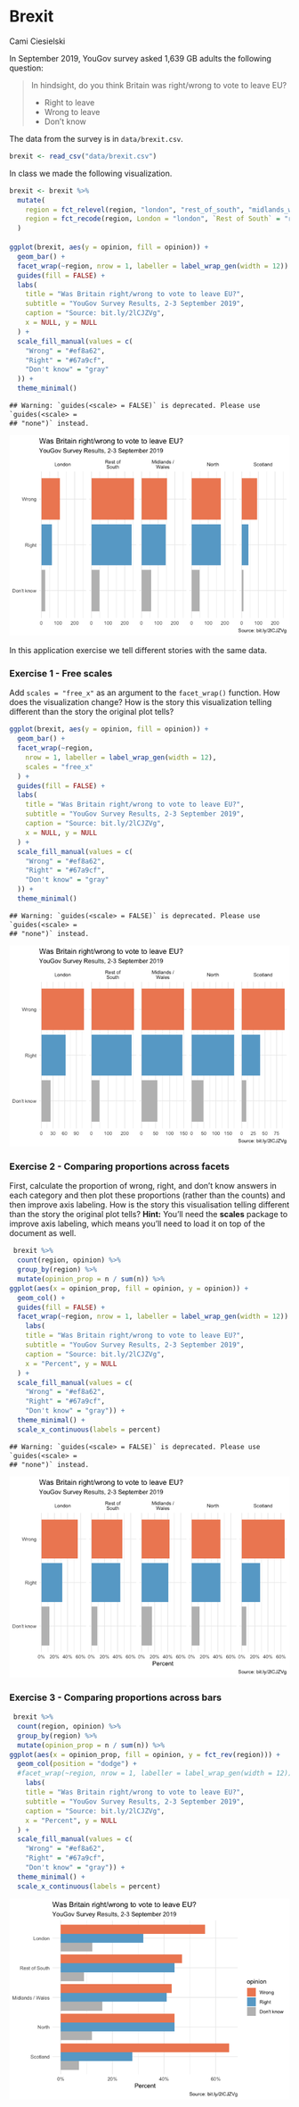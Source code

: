 Brexit
================
Cami Ciesielski

In September 2019, YouGov survey asked 1,639 GB adults the following
question:

> In hindsight, do you think Britain was right/wrong to vote to leave
> EU?
>
> -   Right to leave  
> -   Wrong to leave  
> -   Don’t know

The data from the survey is in `data/brexit.csv`.

``` r
brexit <- read_csv("data/brexit.csv")
```

In class we made the following visualization.

``` r
brexit <- brexit %>%
  mutate(
    region = fct_relevel(region, "london", "rest_of_south", "midlands_wales", "north", "scot"),
    region = fct_recode(region, London = "london", `Rest of South` = "rest_of_south", `Midlands / Wales` = "midlands_wales", North = "north", Scotland = "scot")
  )

ggplot(brexit, aes(y = opinion, fill = opinion)) +
  geom_bar() +
  facet_wrap(~region, nrow = 1, labeller = label_wrap_gen(width = 12)) +
  guides(fill = FALSE) +
  labs(
    title = "Was Britain right/wrong to vote to leave EU?",
    subtitle = "YouGov Survey Results, 2-3 September 2019",
    caption = "Source: bit.ly/2lCJZVg",
    x = NULL, y = NULL
  ) +
  scale_fill_manual(values = c(
    "Wrong" = "#ef8a62",
    "Right" = "#67a9cf",
    "Don't know" = "gray"
  )) +
  theme_minimal()
```

    ## Warning: `guides(<scale> = FALSE)` is deprecated. Please use `guides(<scale> =
    ## "none")` instead.

![](brexit_files/figure-gfm/unnamed-chunk-2-1.png)<!-- -->

In this application exercise we tell different stories with the same
data.

### Exercise 1 - Free scales

Add `scales = "free_x"` as an argument to the `facet_wrap()` function.
How does the visualization change? How is the story this visualization
telling different than the story the original plot tells?

``` r
ggplot(brexit, aes(y = opinion, fill = opinion)) +
  geom_bar() +
  facet_wrap(~region,
    nrow = 1, labeller = label_wrap_gen(width = 12),
    scales = "free_x"
  ) +
  guides(fill = FALSE) +
  labs(
    title = "Was Britain right/wrong to vote to leave EU?",
    subtitle = "YouGov Survey Results, 2-3 September 2019",
    caption = "Source: bit.ly/2lCJZVg",
    x = NULL, y = NULL
  ) +
  scale_fill_manual(values = c(
    "Wrong" = "#ef8a62",
    "Right" = "#67a9cf",
    "Don't know" = "gray"
  )) +
  theme_minimal()
```

    ## Warning: `guides(<scale> = FALSE)` is deprecated. Please use `guides(<scale> =
    ## "none")` instead.

![](brexit_files/figure-gfm/unnamed-chunk-3-1.png)<!-- -->

### Exercise 2 - Comparing proportions across facets

First, calculate the proportion of wrong, right, and don’t know answers
in each category and then plot these proportions (rather than the
counts) and then improve axis labeling. How is the story this
visualisation telling different than the story the original plot tells?
**Hint:** You’ll need the **scales** package to improve axis labeling,
which means you’ll need to load it on top of the document as well.

``` r
 brexit %>% 
  count(region, opinion) %>% 
  group_by(region) %>% 
  mutate(opinion_prop = n / sum(n)) %>% 
ggplot(aes(x = opinion_prop, fill = opinion, y = opinion)) +
  geom_col() +
  guides(fill = FALSE) +
  facet_wrap(~region, nrow = 1, labeller = label_wrap_gen(width = 12)) + 
    labs(
    title = "Was Britain right/wrong to vote to leave EU?",
    subtitle = "YouGov Survey Results, 2-3 September 2019",
    caption = "Source: bit.ly/2lCJZVg",
    x = "Percent", y = NULL
  ) +
  scale_fill_manual(values = c(
    "Wrong" = "#ef8a62",
    "Right" = "#67a9cf",
    "Don't know" = "gray")) +
  theme_minimal() + 
  scale_x_continuous(labels = percent)
```

    ## Warning: `guides(<scale> = FALSE)` is deprecated. Please use `guides(<scale> =
    ## "none")` instead.

![](brexit_files/figure-gfm/count%20regions-1.png)<!-- -->

### Exercise 3 - Comparing proportions across bars

``` r
 brexit %>% 
  count(region, opinion) %>% 
  group_by(region) %>% 
  mutate(opinion_prop = n / sum(n)) %>% 
ggplot(aes(x = opinion_prop, fill = opinion, y = fct_rev(region))) +
  geom_col(position = "dodge") +
  #facet_wrap(~region, nrow = 1, labeller = label_wrap_gen(width = 12)) + 
    labs(
    title = "Was Britain right/wrong to vote to leave EU?",
    subtitle = "YouGov Survey Results, 2-3 September 2019",
    caption = "Source: bit.ly/2lCJZVg",
    x = "Percent", y = NULL
  ) +
  scale_fill_manual(values = c(
    "Wrong" = "#ef8a62",
    "Right" = "#67a9cf",
    "Don't know" = "gray")) +
  theme_minimal() + 
  scale_x_continuous(labels = percent)
```

![](brexit_files/figure-gfm/unnamed-chunk-4-1.png)<!-- -->
